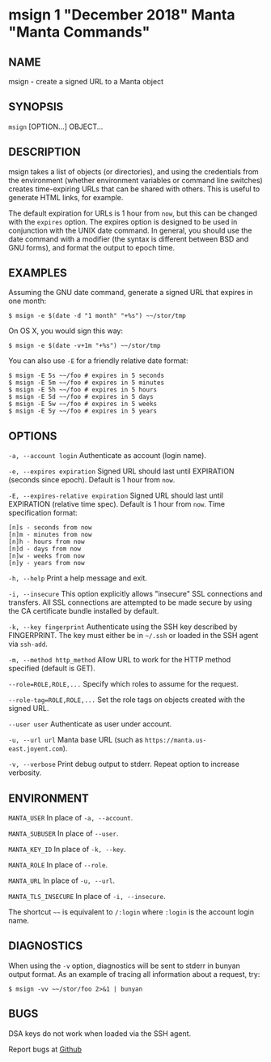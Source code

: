 msign 1 "December 2018" Manta "Manta Commands"
=======================================

NAME
----

msign - create a signed URL to a Manta object

SYNOPSIS
--------

`msign` [OPTION...] OBJECT...

DESCRIPTION
-----------

msign takes a list of objects (or directories), and using the credentials from
the environment (whether environment variables or command line switches) creates
time-expiring URLs that can be shared with others.  This is useful to generate
HTML links, for example.

The default expiration for URLs is 1 hour from `now`, but this can be changed
with the `expires` option.  The expires option is designed to be used in
conjunction with the UNIX date command.  In general, you should use the date
command with a modifier (the syntax is different between BSD and GNU forms), and
format the output to epoch time.

EXAMPLES
--------

Assuming the GNU date command, generate a signed URL that expires in one month:

    $ msign -e $(date -d "1 month" "+%s") ~~/stor/tmp

On OS X, you would sign this way:

    $ msign -e $(date -v+1m "+%s") ~~/stor/tmp

You can also use `-E` for a friendly relative date format:

    $ msign -E 5s ~~/foo # expires in 5 seconds
    $ msign -E 5m ~~/foo # expires in 5 minutes
    $ msign -E 5h ~~/foo # expires in 5 hours
    $ msign -E 5d ~~/foo # expires in 5 days
    $ msign -E 5w ~~/foo # expires in 5 weeks
    $ msign -E 5y ~~/foo # expires in 5 years

OPTIONS
-------

`-a, --account login`
  Authenticate as account (login name).

`-e, --expires expiration`
  Signed URL should last until EXPIRATION (seconds since epoch).  Default is 1
  hour from `now`.

`-E, --expires-relative expiration`
  Signed URL should last until EXPIRATION (relative time spec).  Default is 1
  hour from `now`.  Time specification format:

    [n]s - seconds from now
    [n]m - minutes from now
    [n]h - hours from now
    [n]d - days from now
    [n]w - weeks from now
    [n]y - years from now

`-h, --help`
  Print a help message and exit.

`-i, --insecure`
  This option explicitly allows "insecure" SSL connections and transfers.  All
  SSL connections are attempted to be made secure by using the CA certificate
  bundle installed by default.

`-k, --key fingerprint`
  Authenticate using the SSH key described by FINGERPRINT.  The key must
  either be in `~/.ssh` or loaded in the SSH agent via `ssh-add`.

`-m, --method http_method`
  Allow URL to work for the HTTP method specified (default is GET).

`--role=ROLE,ROLE,...`
  Specify which roles to assume for the request.

`--role-tag=ROLE,ROLE,...`
  Set the role tags on objects created with the signed URL.

`--user user`
  Authenticate as user under account.

`-u, --url url`
  Manta base URL (such as `https://manta.us-east.joyent.com`).

`-v, --verbose`
  Print debug output to stderr.  Repeat option to increase verbosity.

ENVIRONMENT
-----------

`MANTA_USER`
  In place of `-a, --account`.

`MANTA_SUBUSER`
  In place of `--user`.

`MANTA_KEY_ID`
  In place of `-k, --key`.

`MANTA_ROLE`
  In place of `--role`.

`MANTA_URL`
  In place of `-u, --url`.

`MANTA_TLS_INSECURE`
  In place of `-i, --insecure`.

The shortcut `~~` is equivalent to `/:login`
where `:login` is the account login name.

DIAGNOSTICS
-----------

When using the `-v` option, diagnostics will be sent to stderr in bunyan
output format.  As an example of tracing all information about a request,
try:

    $ msign -vv ~~/stor/foo 2>&1 | bunyan

BUGS
----

DSA keys do not work when loaded via the SSH agent.

Report bugs at [Github](https://github.com/joyent/node-manta/issues)

